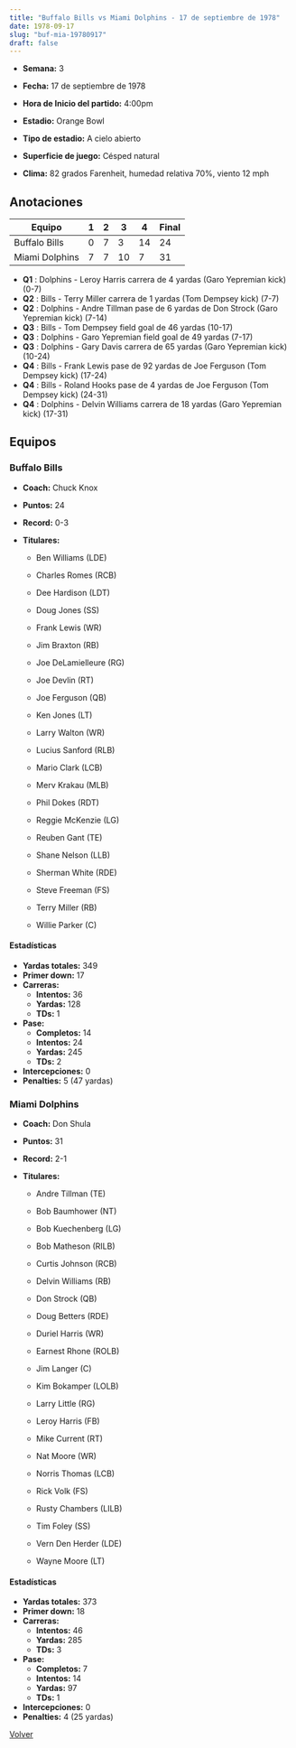 ```yaml
---
title: "Buffalo Bills vs Miami Dolphins - 17 de septiembre de 1978"
date: 1978-09-17
slug: "buf-mia-19780917"
draft: false
---
```


* **Semana:** 3
* **Fecha:** 17 de septiembre de 1978

* **Hora de Inicio del partido:** 4:00pm
* **Estadio:** Orange Bowl
* **Tipo de estadio:** A cielo abierto
* **Superficie de juego:** Césped natural
* **Clima:** 82 grados Farenheit, humedad relativa 70%, viento 12 mph





## Anotaciones
| Equipo | 1 | 2 | 3 | 4 | Final |
|--------|---|---|---|---|-------|
| Buffalo Bills  | 0 | 7 | 3 | 14  | 24 |
| Miami Dolphins  | 7 | 7 | 10 | 7  | 31 |
* **Q1** : Dolphins - Leroy Harris carrera de 4 yardas (Garo Yepremian kick) (0-7)
* **Q2** : Bills - Terry Miller carrera de 1 yardas (Tom Dempsey kick) (7-7)
* **Q2** : Dolphins - Andre Tillman pase de 6 yardas de Don Strock (Garo Yepremian kick) (7-14)
* **Q3** : Bills - Tom Dempsey field goal de 46 yardas (10-17)
* **Q3** : Dolphins - Garo Yepremian field goal de 49 yardas (7-17)
* **Q3** : Dolphins - Gary Davis carrera de 65 yardas (Garo Yepremian kick) (10-24)
* **Q4** : Bills - Frank Lewis pase de 92 yardas de Joe Ferguson (Tom Dempsey kick) (17-24)
* **Q4** : Bills - Roland Hooks pase de 4 yardas de Joe Ferguson (Tom Dempsey kick) (24-31)
* **Q4** : Dolphins - Delvin Williams carrera de 18 yardas (Garo Yepremian kick) (17-31)


## Equipos


### Buffalo Bills
* **Coach:** Chuck Knox
* **Puntos:** 24
* **Record:** 0-3
* **Titulares:** 

  * Ben Williams (LDE) 

  * Charles Romes (RCB) 

  * Dee Hardison (LDT) 

  * Doug Jones (SS) 

  * Frank Lewis (WR) 

  * Jim Braxton (RB) 

  * Joe DeLamielleure (RG) 

  * Joe Devlin (RT) 

  * Joe Ferguson (QB) 

  * Ken Jones (LT) 

  * Larry Walton (WR) 

  * Lucius Sanford (RLB) 

  * Mario Clark (LCB) 

  * Merv Krakau (MLB) 

  * Phil Dokes (RDT) 

  * Reggie McKenzie (LG) 

  * Reuben Gant (TE) 

  * Shane Nelson (LLB) 

  * Sherman White (RDE) 

  * Steve Freeman (FS) 

  * Terry Miller (RB) 

  * Willie Parker (C) 

#### Estadísticas
* **Yardas totales:** 349
* **Primer down:** 17
* **Carreras:**
  * **Intentos:** 36
  * **Yardas:** 128
  * **TDs:** 1
* **Pase:**
  * **Completos:** 14
  * **Intentos:** 24
  * **Yardas:** 245
  * **TDs:** 2
* **Intercepciones:** 0
* **Penalties:** 5 (47 yardas)

### Miami Dolphins
* **Coach:** Don Shula
* **Puntos:** 31
* **Record:** 2-1
* **Titulares:** 

  * Andre Tillman (TE) 

  * Bob Baumhower (NT) 

  * Bob Kuechenberg (LG) 

  * Bob Matheson (RILB) 

  * Curtis Johnson (RCB) 

  * Delvin Williams (RB) 

  * Don Strock (QB) 

  * Doug Betters (RDE) 

  * Duriel Harris (WR) 

  * Earnest Rhone (ROLB) 

  * Jim Langer (C) 

  * Kim Bokamper (LOLB) 

  * Larry Little (RG) 

  * Leroy Harris (FB) 

  * Mike Current (RT) 

  * Nat Moore (WR) 

  * Norris Thomas (LCB) 

  * Rick Volk (FS) 

  * Rusty Chambers (LILB) 

  * Tim Foley (SS) 

  * Vern Den Herder (LDE) 

  * Wayne Moore (LT) 

#### Estadísticas
* **Yardas totales:** 373
* **Primer down:** 18
* **Carreras:**
  * **Intentos:** 46
  * **Yardas:** 285
  * **TDs:** 3
* **Pase:**
  * **Completos:** 7
  * **Intentos:** 14
  * **Yardas:** 97
  * **TDs:** 1
* **Intercepciones:** 0
* **Penalties:** 4 (25 yardas)


[Volver](/historia/1978)
